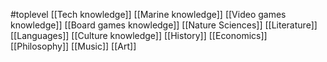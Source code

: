 #toplevel 
[[Tech knowledge]]
[[Marine knowledge]]
[[Video games knowledge]]
[[Board games knowledge]]
[[Nature Sciences]]
[[Literature]]
[[Languages]]
[[Culture knowledge]]
[[History]]
[[Economics]]
[[Philosophy]]
[[Music]]
[[Art]]

